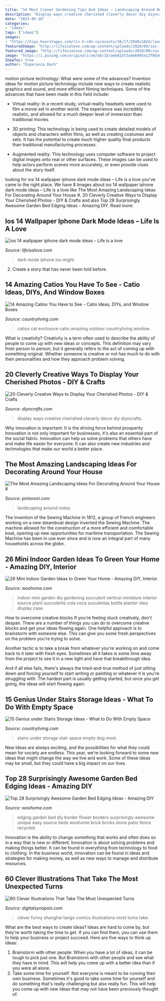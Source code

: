 ```yaml
---
title: "14 Most Clever Gardening Tips And Ideas ~ Landscaping Around Notey"
description: "Display ways creative cherished cleverly decor diy diyncrafts"
date: "2023-05-16"
categories:
- "ideas"
tags: ["ideas"]
images:
- "https://hips.hearstapps.com/clv.h-cdn.co/assets/16/17/2048x1024/landscape-1461855891-picmonkey-collage-8.jpg?resize=1200:*"
featuredImage: "http://lifeisalove.com/wp-content/uploads/2020/09/ios-14-wallpaper-iphone-dark-mode-ideas-7.jpg"
featured_image: "http://lifeisalove.com/wp-content/uploads/2020/09/ios-14-wallpaper-iphone-dark-mode-ideas-7.jpg"
image: "https://i.pinimg.com/originals/ae/b8/1b/aeb81b72ade6905e12f0da67a78c0559.png"
ShowToc: true
author: "Esperanza Dach"
---
```



motion picture technology: What were some of the advances?
Invention ideas for motion picture technology include new ways to create realistic graphics and sound, and more efficient filming techniques. Some of the advances that have been made in this field include: 
- Virtual reality: In a recent study, virtual reality headsets were used to film a movie set in another world. The experience was incredibly realistic, and allowed for a much deeper level of immersion than traditional movies. 

- 3D printing: This technology is being used to create detailed models of objects and characters within films, as well as creating costumes and sets. It has the potential to create much higher quality final products than traditional manufacturing processes. 

- Augmented reality: This technology uses computer software to project digital images onto real or other surfaces. These images can be used to help actors perform scenes more accurately, or even provide clues about the story itself.

	

		
looking for ios 14 wallpaper iphone dark mode ideas – Life is a love you've came to the right place. We have 8 Images about ios 14 wallpaper iphone dark mode ideas – Life is a love like The Most Amazing Landscaping Ideas For Decorating Around Your House #, 20 Cleverly Creative Ways to Display Your Cherished Photos - DIY &amp; Crafts and also Top 28 Surprisingly Awesome Garden Bed Edging Ideas - Amazing DIY. Read more:
		
    
## Ios 14 Wallpaper Iphone Dark Mode Ideas – Life Is A Love

<img loading=lazy src="http://lifeisalove.com/wp-content/uploads/2020/09/ios-14-wallpaper-iphone-dark-mode-ideas-7.jpg" onerror="this.onerror=null;this.src='https://tse3.mm.bing.net/th?id=OIP._4nR5sbY3Dt_fnW_5EJoyAAAAA&amp;pid=15.1';" alt="ios 14 wallpaper iphone dark mode ideas – Life is a love">

_Source: lifeisalove.com_

>dark mode iphone ios might. 

	

2. Create a story that has never been told before.

    
## 14 Amazing Catios You Have To See - Catio Ideas, DIYs, And Window Boxes

<img loading=lazy src="https://hips.hearstapps.com/clv.h-cdn.co/assets/16/17/2048x1024/landscape-1461855891-picmonkey-collage-8.jpg?resize=1200:*" onerror="this.onerror=null;this.src='https://tse2.mm.bing.net/th?id=OIP.TKvbkkvBUELUl2RWKv8cEAHaDt&amp;pid=15.1';" alt="14 Amazing Catios You Have to See - Catio Ideas, DIYs, and Window Boxes">

_Source: countryliving.com_

>catios cat enclosure catio amazing outdoor countryliving window. 

	

What is creativity?
Creativity is a term often used to describe the ability of people to come up with new ideas or concepts. This definition may vary from person to person, but it generally refers to the act of coming up with something original. Whether someone is creative or not has much to do with their personalities and how they approach problem solving.

    
## 20 Cleverly Creative Ways To Display Your Cherished Photos - DIY &amp; Crafts

<img loading=lazy src="https://cdn.diyncrafts.com/wp-content/uploads/2015/02/featured3.jpg" onerror="this.onerror=null;this.src='https://tse2.mm.bing.net/th?id=OIP.XAUUT-vW1paz5gPKEuj0NQHaD4&amp;pid=15.1';" alt="20 Cleverly Creative Ways to Display Your Cherished Photos - DIY &amp; Crafts">

_Source: diyncrafts.com_

>display ways creative cherished cleverly decor diy diyncrafts. 

	

Why innovation is important: It is the driving force behind prosperity
Innovation is not only important for businesses, it's also an essential part of the social fabric. Innovation can help us solve problems that others have and make life easier for everyone. It can also create new industries and technologies that make our world a better place.

    
## The Most Amazing Landscaping Ideas For Decorating Around Your House #

<img loading=lazy src="https://i.pinimg.com/originals/ae/b8/1b/aeb81b72ade6905e12f0da67a78c0559.png" onerror="this.onerror=null;this.src='https://tse1.mm.bing.net/th?id=OIP.K7l0cilgE8LddgiVsVoSDgHaTC&amp;pid=15.1';" alt="The Most Amazing Landscaping Ideas For Decorating Around Your House #">

_Source: pinterest.com_

>landscaping around notey. 

	

The Invention of the Sewing Machine
In 1812, a group of French engineers working on a new steamboat design invented the Sewing Machine. The machine allowed for the construction of a more efficient and comfortable boat, opening up new opportunities for maritime transportation. The Sewing Machine has been in use ever since and is now an integral part of many households across the globe.

    
## 26 Mini Indoor Garden Ideas To Green Your Home - Amazing DIY, Interior

<img loading=lazy src="http://www.woohome.com/wp-content/uploads/2014/03/Mini-Indoor-Gardening-23.jpg" onerror="this.onerror=null;this.src='https://tse3.mm.bing.net/th?id=OIP.nMrH1D5AJNp7lpvIm3TbbgHaKl&amp;pid=15.1';" alt="26 Mini Indoor Garden Ideas to Green Your Home - Amazing DIY, Interior">

_Source: woohome.com_

>indoor mini garden diy gardening succulent vertical miniature interior source plant succulents cola coca suculentas bottle planter idea display case. 

	

How to overcome creative blocks
If you're feeling stuck creatively, don't despair. There are a number of things you can do to overcome creative blocks and get your ideas flowing again.
One helpful approach is to brainstorm with someone else. This can give you some fresh perspectives on the problem you're trying to solve.

Another tactic is to take a break from whatever you're working on and come back to it later with fresh eyes. Sometimes all it takes is some time away from the project to see it in a new light and have that breakthrough idea.

And if all else fails, there's always the tried-and-true method of just sitting down and forcing yourself to start writing or painting or whatever it is you're struggling with. The hardest part is usually getting started, but once you get going, the ideas will start flowing again.

    
## 15 Genius Under Stairs Storage Ideas - What To Do With Empty Space

<img loading=lazy src="https://hips.hearstapps.com/clv.h-cdn.co/assets/17/16/1600x800/landscape-1492633711-brilliant-easy-under-stairs-storage-ideas-inspiration.jpg?resize=1200:*" onerror="this.onerror=null;this.src='https://tse4.mm.bing.net/th?id=OIP.rmY4bM5U5jIIDmE7Z2xQigHaDt&amp;pid=15.1';" alt="15 Genius under Stairs Storage Ideas - What to Do With Empty Space">

_Source: countryliving.com_

>stairs under storage stair space empty dog most. 

	

New Ideas are always exciting, and the possibilities for what they could mean for society are endless. This year, we're looking forward to some new ideas that might change the way we live and work. Some of these ideas may be small, but they could have a big impact on our lives.

    
## Top 28 Surprisingly Awesome Garden Bed Edging Ideas - Amazing DIY

<img loading=lazy src="http://www.woohome.com/wp-content/uploads/2015/04/Garden-Bed-Edging-Ideas-Woohome-22.jpg" onerror="this.onerror=null;this.src='https://tse3.mm.bing.net/th?id=OIP.zvstamLnD8yJPT7r9xL-WQHaLH&amp;pid=15.1';" alt="Top 28 Surprisingly Awesome Garden Bed Edging Ideas - Amazing DIY">

_Source: woohome.com_

>edging garden bed diy border flower borders surprisingly awesome unique easy source beds woohome brick bricks stone patio fence recycled. 

	

Innovation is the ability to change something that works and often does so in a way that is new or different. Innovation is about solving problems and making things better. It can be found in everything from technology to food to clothing. In the business world, innovation can be found in ideas and strategies for making money, as well as new ways to manage and distribute resources.

    
## 60 Clever Illustrations That Take The Most Unexpected Turns

<img loading=lazy src="http://digitalsynopsis.com/wp-content/uploads/2016/05/funny-clever-comics-illustrations-shanghai-tango.jpg" onerror="this.onerror=null;this.src='https://tse2.mm.bing.net/th?id=OIP.0R2-ZTjhZtbfIYdtGGUhvQHaD8&amp;pid=15.1';" alt="60 Clever Illustrations That Take The Most Unexpected Turns">

_Source: digitalsynopsis.com_

>clever funny shanghai tango comics illustrations most turns take. 

	

What are the best ways to create ideas?
Ideas are hard to come by, but they're worth taking the time to get. If you can find them, you can use them to help your business or project succeed. Here are five ways to think up ideas: 
1. Brainstorm with other people: When you have a lot of ideas, it can be tough to pick just one. But Brainstorm with other people and see what they have in mind. This will help you come up with a better idea than if you were all alone. 
2. Take some time for yourself: Not everyone is meant to be running their own business. Sometimes it's good to take some time for yourself and do something that's really challenging but also really fun. This will help you come up with new ideas that may not have been previously thought of. 

